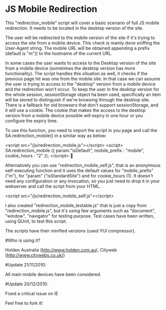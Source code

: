 # JS Mobile Redirection

This "redirection_mobile" script will cover a basic scenario of full JS mobile redirection. 
It needs to be located in the desktop version of the site.

The user will be redirected to the mobile version of the site if it's trying to access the site from a mobile device. This check is mainly done sniffing the User-Agent string. The mobile URL will be obtained appending a prefix (default is "m")) to the hostname of the current URL.
	 
In some cases the user wants to access to the Desktop version of the site from a mobile device (sometimes the desktop version has more functionality). The script handles this situation as well, it checks if the previous page hit was one from the mobile site. In that case we can assume the user is trying to access to the "desktop" version from a mobile device and the redirection won't occur. To keep the user in the desktop version for the whole session, sessionStorage object ha been used, specifically an item will be stored to distinguish if we're browsing through the desktop site. 
There is a fallback for old browsers that don't support sessionStorage, and it will use a cookie. The cookie that makes the access to the desktop version from a mobile device possible will expiry in one hour or you configure the expiry time.

To use this function, you need to import the script in you page and call the SA.redirection_mobile() in a similar way as below:

&lt;script src="/js/redirection_mobile.js"&gt;&lt;/script&gt;
&lt;script&gt;
	 SA.redirection_mobile ({
		param:"isDefault",
		mobile_prefix : "mobile",
	cookie_hours : "2" 
	});
&lt;/script&gt;


Alternatively you can use "redirection_mobile_self.js", that is an anonyimous self-executing function and it uses the default values for "mobile_prefix" ("m"),  for "param" ("isStandardSite") and for cookie_hours (1). It doesn't need any configuration or any invocation, so you just need to drop it in your webserver and call the script from your HTML.

&lt;script src="/js/redirection_mobile_self.js"&gt;&lt;/script&gt;

I also created "redirection_mobile_testable.js" that is just a copy from "redirection_mobile.js", but it's using few arguments such as "document", "window", "navigator" for testing purpose. Test cases have been written, using QUnit, to test this script.

The scripts have their minified versions (used YUI compressor).

#Who is using it?

Holden Australia (http://www.holden.com.au), Cityweb (http://www.citywebs.co.uk/) 

#Update 21/11/2010:

All main mobile devices have been considered.

#Update 20/12/2010:

Fixed a critical issue on IE

Feel free to fork it!